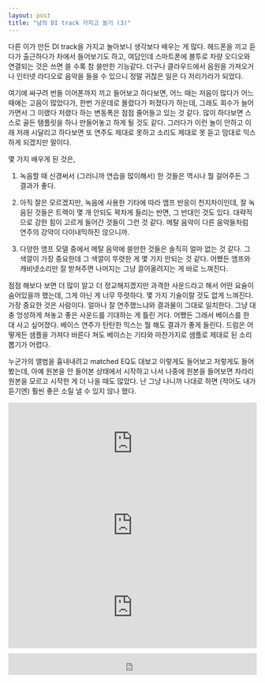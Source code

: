 ```yaml
---
layout: post
title: "남의 DI track 가지고 놀기 (3)"
---
```



다른 이가 만든 DI track을 가지고 놀아보니 생각보다 배우는 게 많다. 헤드폰을 끼고 듣다가 출근하다가 차에서 들어보기도 하고, 여담인데 스마트폰에 블투로 차량 오디오와 연결되는 것은 쓰면 쓸 수록 참 쓸만한 기능같다. 더구나 클라우드에서 음원을 가져오거나 인터넷 라디오로 음악을 들을 수 있으니 정말 귀찮은 일은 다 저리가라가 되었다.




여기에 싸구려 번들 이어폰까지 끼고 들어보고 하다보면, 어느 때는 저음이 많다가 어느 때에는 고음이 많았다가, 한번 가운데로 몰렸다가 퍼졌다가 하는데, 그래도 회수가 늘어가면서 그 이랬다 저랬다 하는 변동폭은 점점 줄어들고 있는 것 같다. 많이 하다보면 스스로 골든 탬플릿을 하나 만들어놓고 하게 될 것도 같다. 그러다가 이런 놀이 안하고 이래 저래 시달리고 하다보면 또 연주도 제대로 못하고 소리도 제대로 못 듣고 맘대로 믹스하게 되겠지만 말이다.




몇 가지 배우게 된 것은,




1) 녹음할 때 신경써서 (그러니까 연습을 많이해서) 한 것들은 역시나 뭘 걸어주든 그 결과가 좋다. 

2) 아직 잘은 모르겠지만, 녹음에 사용한 기타에 따라 앰프 반응이 천지차이인데, 잘 녹음된 것들은 트랙이 몇 개 안되도 꽉차게 들리는 반면, 그 반대인 것도 있다. 대략적으로 강한 힘이 고르게 들어간 것들이 그런 것 같다. 메탈 음악이 다른 음악들처럼 연주의 강약이 다이내믹하진 않으니까.

3) 다양한 앰프 모델 중에서 메탈 음악에 쓸만한 것들은 솔직히 얼마 없는 것 같다. 그 색깔이 가장 중요한데 그 색깔이 뚜렷한 게 몇 가지 안되는 것 같다. 어쨌든 앰프와 캐비넷소리만 잘 받쳐주면 나머지는 그냥 끌어올려지는 게 바로 느껴진다.




점점 해보다 보면 더 많이 알고 더 정교해지겠지만 과격한 사운드라고 해서 어떤 요술이 숨어있을까 했는데, 그게 아닌 게 너무 뚜렷하다. 몇 가지 기술이랄 것도 없게 느껴진다. 가장 중요한 것은 사람이다. 얼마나 잘 연주했느냐와 결과물이 그대로 일치한다. 그냥 대충 엉성하게 쳐놓고 좋은 사운드를 기대하는 게 틀린 거다. 어쨌든 그래서 베이스를 한 대 사고 싶어졌다. 베이스 연주가 탄탄한 믹스는 뭘 해도 결과가 좋게 들린다. 드럼은 어떻게든 샘플을 가져다 바른다 쳐도 베이스는 기타와 마찬가지로 샘플로 제대로 된 소리 뽑기가 어렵다.




누군가의 앨범을 흉내내려고 matched EQ도 대보고 이렇게도 들어보고 저렇게도 들어봤는데, 아예 원본을 안 들어본 상태에서 시작하고 나서 나중에 원본을 들어보면 차라리 원본을 모르고 시작한 게 더 나을 때도 많았다. 난 그냥 나니까 나대로 하면 (적어도 내가 듣기엔) 훨씬 좋은 소릴 낼 수 있지 않나 했다. 







<iframe width="100%" height="166" scrolling="no" frameborder="no" src="https://w.soundcloud.com/player/?url=https%3A//api.soundcloud.com/tracks/167964254&amp;color=ff5500&amp;auto_play=false&amp;hide_related=false&amp;show_comments=true&amp;show_user=true&amp;show_reposts=false"></iframe>







<iframe width="100%" height="166" scrolling="no" frameborder="no" src="https://w.soundcloud.com/player/?url=https%3A//api.soundcloud.com/tracks/167961753&amp;color=ff5500&amp;auto_play=false&amp;hide_related=false&amp;show_comments=true&amp;show_user=true&amp;show_reposts=false"></iframe>







<iframe width="100%" height="166" scrolling="no" frameborder="no" src="https://w.soundcloud.com/player/?url=https%3A//api.soundcloud.com/tracks/167953990&amp;color=ff5500&amp;auto_play=false&amp;hide_related=false&amp;show_comments=true&amp;show_user=true&amp;show_reposts=false"></iframe>



<iframe class="daum_like_button" id="daum_like_button_1081" frameborder="0" scrolling="no" allowTransparency="true" src="http://tonebrew.tistory.com/like/?uid=49097_1081&sc=304%2CblogId_49097&url=http%3A%2F%2Ftonebrew.tistory.com%2F1081&published=1410904247" style="width:100%;height:44px;margin:10px auto"></iframe>


